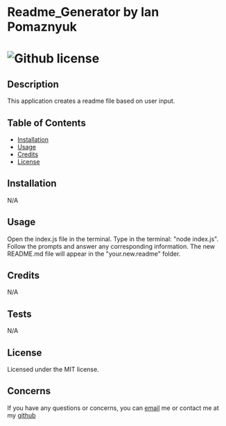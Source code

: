 
  # Readme_Generator by Ian Pomaznyuk
  # ![Github license](https://img.shields.io/badge/license-MIT-yellowgreen.svg)


## Description
  This application creates a readme file based on user input.

## Table of Contents 

- [Installation](#installation)
- [Usage](#usage)
- [Credits](#credits)
- [License](#license)

## Installation
  N/A

## Usage
  Open the index.js file in the terminal. Type in the terminal: "node index.js". Follow the prompts and answer any corresponding information. The new README.md file will appear in the "your.new.readme" folder.

## Credits
  N/A

## Tests
  N/A

## License
    
  Licensed under the MIT license.

## Concerns

If you have any questions or concerns, you can [email](mailto:jpomaz12@gmail.com) me or contact me at my [github](https://github.com/IanPomaz)